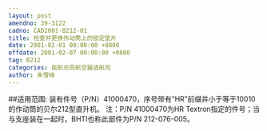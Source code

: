 ```yaml
---
layout: post
amendno: 39-3122
cadno: CAD2001-B212-01
title: 检查并更换作动筒上的锁定垫片
date: 2001-02-01 00:00:00 +0800
effdate: 2001-02-07 00:00:00 +0800
tag: B212
categories: 民航总局航空器适航司
author: 朱雪峰
---
```


##适用范围:
装有件号（P/N）41000470，序号带有“HR”前缀并小于等于10010的作动筒的贝尔212型直升机。
注：P/N 41000470为HR Textron指定的件号；当与支座装在一起时，BHTI也称此部件为P/N 212-076-005。

